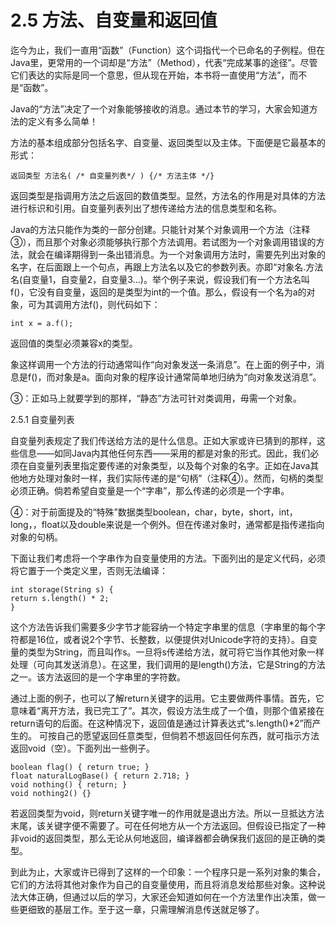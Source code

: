 # 2.5 方法、自变量和返回值

迄今为止，我们一直用“函数”（Function）这个词指代一个已命名的子例程。但在Java里，更常用的一个词却是“方法”（Method），代表“完成某事的途径”。尽管它们表达的实际是同一个意思，但从现在开始，本书将一直使用“方法”，而不是“函数”。

Java的“方法”决定了一个对象能够接收的消息。通过本节的学习，大家会知道方法的定义有多么简单！

方法的基本组成部分包括名字、自变量、返回类型以及主体。下面便是它最基本的形式：

```text
返回类型 方法名( /* 自变量列表*/ ) {/* 方法主体 */}
```

返回类型是指调用方法之后返回的数值类型。显然，方法名的作用是对具体的方法进行标识和引用。自变量列表列出了想传递给方法的信息类型和名称。

Java的方法只能作为类的一部分创建。只能针对某个对象调用一个方法（注释③），而且那个对象必须能够执行那个方法调用。若试图为一个对象调用错误的方法，就会在编译期得到一条出错消息。为一个对象调用方法时，需要先列出对象的名字，在后面跟上一个句点，再跟上方法名以及它的参数列表。亦即“对象名.方法名\(自变量1，自变量2，自变量3...\)。举个例子来说，假设我们有一个方法名叫f\(\)，它没有自变量，返回的是类型为int的一个值。那么，假设有一个名为a的对象，可为其调用方法f\(\)，则代码如下：

```text
int x = a.f();
```

返回值的类型必须兼容x的类型。

象这样调用一个方法的行动通常叫作“向对象发送一条消息”。在上面的例子中，消息是f\(\)，而对象是a。面向对象的程序设计通常简单地归纳为“向对象发送消息”。

③：正如马上就要学到的那样，“静态”方法可针对类调用，毋需一个对象。

2.5.1 自变量列表

自变量列表规定了我们传送给方法的是什么信息。正如大家或许已猜到的那样，这些信息——如同Java内其他任何东西——采用的都是对象的形式。因此，我们必须在自变量列表里指定要传递的对象类型，以及每个对象的名字。正如在Java其他地方处理对象时一样，我们实际传递的是“句柄”（注释④）。然而，句柄的类型必须正确。倘若希望自变量是一个“字串”，那么传递的必须是一个字串。

④：对于前面提及的“特殊”数据类型boolean，char，byte，short，int，long，，float以及double来说是一个例外。但在传递对象时，通常都是指传递指向对象的句柄。

下面让我们考虑将一个字串作为自变量使用的方法。下面列出的是定义代码，必须将它置于一个类定义里，否则无法编译：

```text
int storage(String s) {
return s.length() * 2;
}
```

这个方法告诉我们需要多少字节才能容纳一个特定字串里的信息（字串里的每个字符都是16位，或者说2个字节、长整数，以便提供对Unicode字符的支持）。自变量的类型为String，而且叫作s。一旦将s传递给方法，就可将它当作其他对象一样处理（可向其发送消息）。在这里，我们调用的是length\(\)方法，它是String的方法之一。该方法返回的是一个字串里的字符数。

通过上面的例子，也可以了解return关键字的运用。它主要做两件事情。首先，它意味着“离开方法，我已完工了”。其次，假设方法生成了一个值，则那个值紧接在return语句的后面。在这种情况下，返回值是通过计算表达式“s.length\(\)\*2”而产生的。 可按自己的愿望返回任意类型，但倘若不想返回任何东西，就可指示方法返回void（空）。下面列出一些例子。

```text
boolean flag() { return true; }
float naturalLogBase() { return 2.718; }
void nothing() { return; }
void nothing2() {}
```

若返回类型为void，则return关键字唯一的作用就是退出方法。所以一旦抵达方法末尾，该关键字便不需要了。可在任何地方从一个方法返回。但假设已指定了一种非void的返回类型，那么无论从何地返回，编译器都会确保我们返回的是正确的类型。

到此为止，大家或许已得到了这样的一个印象：一个程序只是一系列对象的集合，它们的方法将其他对象作为自己的自变量使用，而且将消息发给那些对象。这种说法大体正确，但通过以后的学习，大家还会知道如何在一个方法里作出决策，做一些更细致的基层工作。至于这一章，只需理解消息传送就足够了。

